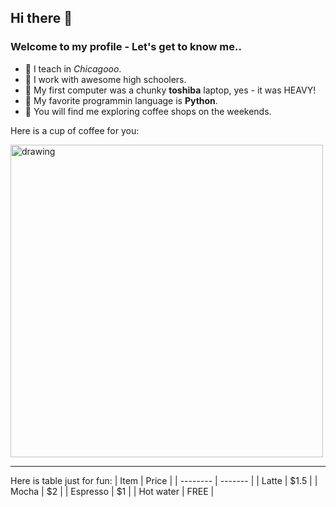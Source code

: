 ## Hi there 👋 

### Welcome to my profile - Let's get to know me.. 
- 🔭 I teach in _Chicagooo_.
- 🌱 I work with awesome high schoolers.
- 👯 My first computer was a chunky **toshiba** laptop, yes - it was HEAVY! 
- 🤔 My favorite programmin language is **Python**.  
- 💬 You will find me exploring coffee shops on the weekends. 


Here is a cup of coffee for you:
<!--![pexels-maksgelatin-4737765](https://github.com/Sonsuz/sonsuz/assets/10965272/b7897266-b811-45dc-b83b-9e9a26fcdd2b)-->

<img src="https://github.com/Sonsuz/sonsuz/assets/10965272/b7897266-b811-45dc-b83b-9e9a26fcdd2b" alt="drawing" width="500"/>

<hr>

Here is table just for fun:
| Item    | Price |
| -------- | ------- |
| Latte  | $1.5    |
| Mocha | $2     |
| Espresso    | $1    |
| Hot water    | FREE    |
